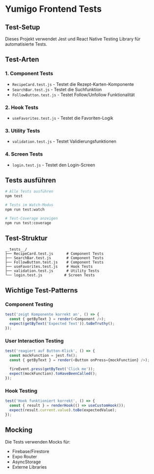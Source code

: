 # Yumigo Frontend Tests

## Test-Setup

Dieses Projekt verwendet Jest und React Native Testing Library für automatisierte Tests.

## Test-Arten

### 1. Component Tests
- `RecipeCard.test.js` - Testet die Rezept-Karten-Komponente
- `SearchBar.test.js` - Testet die Suchfunktion
- `FollowButton.test.js` - Testet Follow/Unfollow Funktionalität

### 2. Hook Tests
- `useFavorites.test.js` - Testet die Favoriten-Logik

### 3. Utility Tests
- `validation.test.js` - Testet Validierungsfunktionen

### 4. Screen Tests
- `login.test.js` - Testet den Login-Screen

## Tests ausführen

```bash
# Alle Tests ausführen
npm test

# Tests im Watch-Modus
npm run test:watch

# Test-Coverage anzeigen
npm run test:coverage
```

## Test-Struktur

```
__tests__/
├── RecipeCard.test.js      # Component Tests
├── SearchBar.test.js       # Component Tests
├── FollowButton.test.js    # Component Tests
├── useFavorites.test.js    # Hook Tests
├── validation.test.js      # Utility Tests
└── login.test.js          # Screen Tests
```

## Wichtige Test-Patterns

### Component Testing
```javascript
test('zeigt Komponente korrekt an', () => {
  const { getByText } = render(<Component />);
  expect(getByText('Expected Text')).toBeTruthy();
});
```

### User Interaction Testing
```javascript
test('reagiert auf Button-Klick', () => {
  const mockFunction = jest.fn();
  const { getByText } = render(<Button onPress={mockFunction} />);
  
  fireEvent.press(getByText('Click me'));
  expect(mockFunction).toHaveBeenCalled();
});
```

### Hook Testing
```javascript
test('Hook funktioniert korrekt', () => {
  const { result } = renderHook(() => useCustomHook());
  expect(result.current.value).toBe(expectedValue);
});
```

## Mocking

Die Tests verwenden Mocks für:
- Firebase/Firestore
- Expo Router
- AsyncStorage
- Externe Libraries
